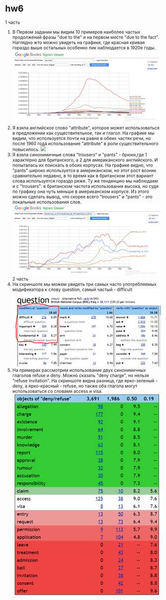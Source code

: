 # hw6
1 часть
1. В Первом задании мы видим 10 примеров наиболее частых продолжений фразы "due to the" и на первом месте "due to the fact". Наглядно жто можно увидеть на графике, где красная кривая гораздо выше остальных особенно пик наблюдается в 1920е годы.
![](https://github.com/valyasalnikova/hw6/blob/master/%D0%A1%D0%BD%D0%B8%D0%BC%D0%BE%D0%BA.PNG?raw=true)
2. Я взяла английское слово "attribute", которое может использоваться в предложении как существительное, так и глагол. На графике мы видим, что используется почти на равне в обеих частях речи, но после 1960 года использование "attribute" в роли существительного повысилось.
![](https://github.com/valyasalnikova/hw6/blob/master/%E2%84%962.PNG?raw=true)
3. Я взяла синонимичные слова "trousers" и "pants" - брюки,где 1 характерно для британского, а 2 для американского английского. И попыталась их поискать в обоих корпусах. На графике видно, что "pants" широко используется в американском, но этот рост возник сравнительно недавно, в то время как в британском этот вариант слова используется гораздо реже. Ту же тенденцию мы наблюдаем и с "trousers": в британском частота использования высока, но судя по графику она чуть меньше в американском корпусе. Из этого можно сделать вывод, что скорее всего "trousers" и "pants" - это локальные использования слов.
![](https://github.com/valyasalnikova/hw6/blob/master/%D0%A1%D0%BD%D0%B8%D0%BC%D0%BE%D0%BA%20%E2%84%963.PNG?raw=true)
2 часть
4. На скриншоте мы можем увидеть три самых часто употребляемых модификатора к слову question, самый частый - difficult
![](https://github.com/valyasalnikova/hw6/blob/master/Opera%20%D0%A1%D0%BD%D0%B8%D0%BC%D0%BE%D0%BA_2018-04-07_165737_the.sketchengine.co.uk.png?raw=true)
5. На примерах рассмотрим использование двух синонимичных глаголов refuse и deny. Можно сказать "deny charge", но нельзя "refuse invitation". На скриншоте видна разница, где ярко-зеленый - deny, а ярко-красный - refuse, но также оба глагола могут использоваться со словами access и visa.
![](https://github.com/valyasalnikova/hw6/blob/master/deny,%20refuse.png?raw=true)
